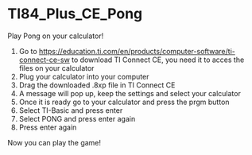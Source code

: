 # TI84_Plus_CE_Pong
Play Pong on your calculator!

1. Go to https://education.ti.com/en/products/computer-software/ti-connect-ce-sw to download TI Connect CE, you need it to acces the files on your calculator
2. Plug your calculator into your computer
3. Drag the downloaded .8xp file in TI Connect CE
4. A message will pop up, keep the settings and select your calculator
5. Once it is ready go to your calculator and press the prgm button
6. Select TI-Basic and press enter
7. Select PONG and press enter again
8. Press enter again

Now you can play the game!

